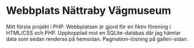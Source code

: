 # Webbplats Nättraby Vägmuseum

Mitt första projekt i PHP. Webbplatsen är gjord för en fiktiv förening i HTML/CSS och PHP. Uppkopplad mot en SQLite-databas där jag hämtar data som sedan renderas på hemsidan. Pagination-lösning på galleri-sidan.
